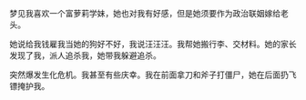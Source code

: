 梦见我喜欢一个富萝莉学妹，她也对我有好感，但是她须要作为政治联姻嫁给老头。

她说给我钱雇我当她的狗好不好，我说汪汪汪。我帮她搬行李、交材料。她的家长发现了我，派人追杀我，她带我躲避追杀。

突然爆发生化危机。我甚至有些庆幸。我在前面拿刀和斧子打僵尸，她在后面扔飞镖掩护我。
